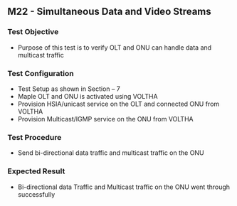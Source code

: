 ## M22 - Simultaneous Data and Video Streams

### Test Objective

* Purpose of this test is to verify OLT and ONU can handle data and multicast traffic 

### Test Configuration
* Test Setup as shown in Section – 7
* Maple OLT and ONU is activated using VOLTHA
* Provision HSIA/unicast service on the OLT and connected ONU from VOLTHA
* Provision Multicast/IGMP service on the ONU from VOLTHA

### Test Procedure
* Send bi-directional data traffic and multicast traffic on the ONU

### Expected Result
* Bi-directional data Traffic and Multicast traffic on the ONU went through successfully 
